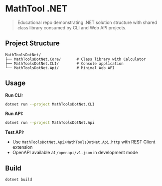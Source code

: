 # MathTool .NET

> Educational repo demonstrating .NET solution structure with shared class library consumed by CLI and Web API projects.

## Project Structure

```
MathToolsDotNet/
├── MathToolsDotNet.Core/       # Class library with Calculator
├── MathToolsDotNet.CLI/        # Console application
└── MathToolsDotNet.Api/        # Minimal Web API
```

## Usage

**Run CLI:**
```bash
dotnet run --project MathToolsDotNet.CLI
```

**Run API:**
```bash
dotnet run --project MathToolsDotNet.Api
```

**Test API:**
- Use `MathToolsDotNet.Api/MathToolsDotNet.Api.http` with REST Client extension
- OpenAPI available at `/openapi/v1.json` in development mode

## Build

```bash
dotnet build
```
